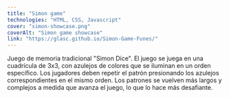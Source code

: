 ```yaml
---
title: "Simon game"
technologies: "HTML, CSS, Javascript"
cover: "simon-showcase.png"
coverAlt: "Simon game showcase"
link: "https://glasc.github.io/Simon-Game-Funes/"
---
```

Juego de memoria tradicional "Simon Dice". El juego se juega en una cuadrícula de 3x3, con azulejos de colores que se iluminan en un orden específico. Los jugadores deben repetir el patrón presionando los azulejos correspondientes en el mismo orden. Los patrones se vuelven más largos y complejos a medida que avanza el juego, lo que lo hace más desafiante.
